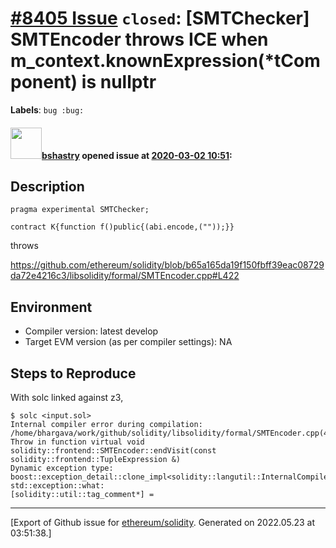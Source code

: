 # [\#8405 Issue](https://github.com/ethereum/solidity/issues/8405) `closed`: [SMTChecker] SMTEncoder throws ICE when m_context.knownExpression(*tComponent) is nullptr
**Labels**: `bug :bug:`


#### <img src="https://avatars.githubusercontent.com/u/2388185?v=4" width="50">[bshastry](https://github.com/bshastry) opened issue at [2020-03-02 10:51](https://github.com/ethereum/solidity/issues/8405):

## Description

```
pragma experimental SMTChecker;

contract K{function f()public{(abi.encode,(""));}}
```

throws

https://github.com/ethereum/solidity/blob/b65a165da19f150fbff39eac08729da72e4216c3/libsolidity/formal/SMTEncoder.cpp#L422

## Environment

- Compiler version: latest develop
- Target EVM version (as per compiler settings): NA

## Steps to Reproduce

With solc linked against z3,

```
$ solc <input.sol>
Internal compiler error during compilation:
/home/bhargava/work/github/solidity/libsolidity/formal/SMTEncoder.cpp(422): Throw in function virtual void solidity::frontend::SMTEncoder::endVisit(const solidity::frontend::TupleExpression &)
Dynamic exception type: boost::exception_detail::clone_impl<solidity::langutil::InternalCompilerError>
std::exception::what:
[solidity::util::tag_comment*] =
```




-------------------------------------------------------------------------------



[Export of Github issue for [ethereum/solidity](https://github.com/ethereum/solidity). Generated on 2022.05.23 at 03:51:38.]
